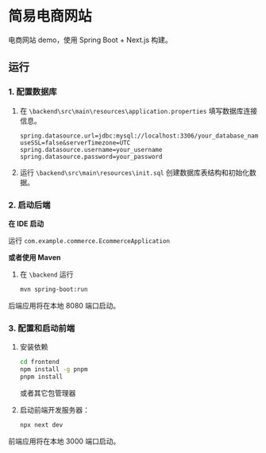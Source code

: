 # 简易电商网站

电商网站 demo，使用 Spring Boot + Next.js 构建。

## 运行

### 1. 配置数据库

1.  在 `\backend\src\main\resources\application.properties` 填写数据库连接信息。

    ```properties
    spring.datasource.url=jdbc:mysql://localhost:3306/your_database_name?useSSL=false&serverTimezone=UTC
    spring.datasource.username=your_username
    spring.datasource.password=your_password
    ```

2.  运行 `\backend\src\main\resources\init.sql` 创建数据库表结构和初始化数据。

### 2. 启动后端

**在 IDE 启动**

运行 `com.example.commerce.EcommerceApplication`

**或者使用 Maven**

1. 在 `\backend` 运行

    ```bash
    mvn spring-boot:run
    ```

后端应用将在本地 8080 端口启动。

### 3. 配置和启动前端

1.  安装依赖

    ```bash
    cd frontend
    npm install -g pnpm
    pnpm install
    ```

    或者其它包管理器


2.  启动前端开发服务器：

    ```bash
    npx next dev
    ```

前端应用将在本地 3000 端口启动。
